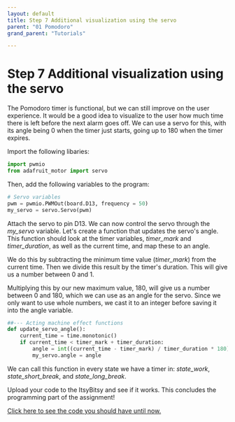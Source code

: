```yaml
---
layout: default
title: Step 7 Additional visualization using the servo
parent: "01 Pomodoro"
grand_parent: "Tutorials"

---
```


# Step 7 Additional visualization using the servo
The Pomodoro timer is functional, but we can still improve on the user experience. It would be a good idea to visualize to the user how much time there is left before the next alarm goes off. We can use a servo for this, with its angle being 0 when the timer just starts, going up to 180 when the timer expires.

Import the following libaries:

```python
import pwmio
from adafruit_motor import servo

```

Then, add the following variables to the program:

```python
# Servo variables
pwm = pwmio.PWMOut(board.D13, frequency = 50)
my_servo = servo.Servo(pwm)

```

Attach the servo to pin D13. We can now control the servo through the *my_servo* variable. Let's create a function that updates the servo's angle. This function should look at the timer variables, *timer_mark* and *timer_duration*, as well as the current time, and map these to an angle.

We do this by subtracting the minimum time value (*timer_mark*) from the current time. Then we divide this result by the timer's duration. This will give us a number between 0 and 1.

Multiplying this by our new maximum value, 180, will give us a number between 0 and 180, which we can use as an angle for the servo. Since we only want to use whole numbers, we cast it to an integer before saving it into the angle variable.

```python
##--- Acting machine effect functions
def update_servo_angle():
    current_time = time.monotonic()
    if current_time < timer_mark + timer_duration:
        angle = int((current_time - timer_mark) / timer_duration * 180)
        my_servo.angle = angle 

```

We can call this function in every state we have a timer in: *state_work*, *state_short_break*, and *state_long_break*.

Upload your code to the ItsyBitsy and see if it works. This concludes the programming part of the assignment! 

[Click here to see the code you should have until now.](https://id-studiolab.github.io/Digital-Interfaces/tutorials/01-pomodoro/step7-code.html)